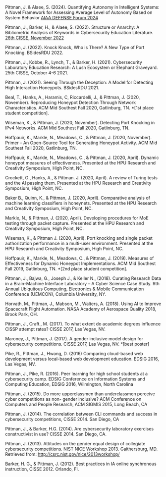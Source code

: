 Pittman, J. & Alaee, S. (2024). Quantifying Autonomy in Intelligent Systems: A Novel Framework for Assessing Average Level of Autonomy Based on System Behavior [AIAA DEFENSE Forum 2024](https://www.aiaa.org/defense)

Pittman, J., Barker, H., & Alaee, S. (2022). Structure or Anarchy: A Bibliometric Analysis of Keywords in Cybersecurity Education Literature. [26th CISSE, November 2022](https://cisse.info/e/26th/academic-papers)

Pittman, J. (2022). Knock Knock, Who is There? A New Type of Port Knocking. BSidesRDU 2022.

Pittman, J., Kobbe, R., Lynch, T., & Barker, H. (2021). Cybersecurity Laboratory Education Research: A Lush Ecosystem or Elephant Graveyard. 25th CISSE, October 4-6 2021. 

Pittman, J. (2021). Seeing Through the Deception: A Model for Detecting High Interaction Honeypots. BSidesRDU 2021.

Beal, T., Hanks, A., Haramis, C, Riccardelli, J., & Pittman, J. (2020, November). Reproducing Honeypot Detection Through Network Characteristics. ACM Mid Southest Fall 2020, Gatlinburg, TN. *[1st place student competition].

Wiseman, K., & Pittman, J. (2020, November). Detecting Port Knocking in IPv4 Networks. ACM Mid Southest Fall 2020, Gatlinburg, TN.

Hoffpauir, K., Markle, N., Meadows, C., & Pittman, J. (2020, November). Primer – An Open-Source Tool for Generating Honeypot Activity. ACM Mid Southest Fall 2020, Gatlinburg, TN.

Hoffpauir, K., Markle, N., Meadows, C., & Pittman, J. (2020, April). Dynamic honeypot measures of effectiveness. Presented at the HPU Research and Creativity Symposium, High Point, NC.

Crockett, G., Hanks, A., & Pittman. J. (2020, April). A review of Turing tests and the AI passing them. Presented at the HPU Research and Creativity Symposium, High Point, NC.

Baker B., Quinn, K., & Pittman, J. (2020, April). Comparative analysis of machine learning classifiers in honeynets. Presented at the HPU Research and Creativity Symposium, High Point, NC.

Markle, N., & Pittman, J. (2020, April). Developing procedures for MoE testing through packet capture. Presented at the HPU Research and Creativity Symposium, High Point, NC.

Wiseman, K., & Pittman J. (2020, April). Port knocking and single packet authorization performance in a multi-user environment. Presented at the HPU Research and Creativity Symposium, High Point, NC.

Hoffpauir, K., Markle, N., Meadows, C., & Pittman, J. (2019). Measures of Effectiveness for Dynamic Honeypot Implementations. ACM Mid Southest Fall 2019, Gatlinburg, TN. *[2nd place student competition].

Pittman, J., Bajwa, G., Joseph J., & Keller N., (2018). Curating Research Data in a Brain-Machine Interface Laboratory – A Cyber Science Case Study. 9th Annual Ubiquitous Computing, Electronics & Mobile Communication Conference (UEMCON), Columbia University, NY.

Horvath, M., Pittman, J., Mabson, M., Walters, A. (2018). Using AI to Improve Spacecraft Flight Automation. NASA Academy of Aerospace Quality 2018, Brook Park, OH.

Pittman, J., Craft., M. (2017). To what extent do academic degrees influence CISSP attempt rates? CISSE 2017, Las Vegas, NV.
 
Maroney, J., Pittman, J. (2017). A gender inclusive model design for cybersecurity competitions. CISSE 2017, Las Vegas, NV. *[best poster]

Pike, R., Pittman, J., Hwang, D. (2016) Comparing cloud-based web development versus local-based web development education. EDSIG 2016, Las Vegas, NV.

Pittman, J., Pike, R. (2016). Peer learning for high school students at a cybersecurity camp. EDSIG Conference on Information Systems and Computing Education, EDSIG 2016, Wilmington, North Carolina

Pittman, J. (2015). Do more upperclassmen than underclassmen perceive cyber competitions as non- gender inclusive? ACM Conference on Computers and People Research, ACM SIGMIS 2015, Long Beach, CA

Pittman, J. (2014). The correlation between CLI commands and success in cybersecurity competitions, CISSE 2014. San Diego, CA

Pittman, J., & Barker, H.G. (2014). Are cybersecurity laboratory exercises constructivist in use? CISSE 2014. San Diego, CA.

Pittman, J. (2013). Attitudes on the gender equal design of collegiate cybersecurity competitions. NIST NICE Workshop 2013. Gaithersburg, MD. Retrieved from: http://csrc.nist.gov/nice/2013workshop/

Barker, H. G., & Pittman, J. (2012). Best practices in IA online synchronous instruction, CISSE 2012. Orlando, Fl.
